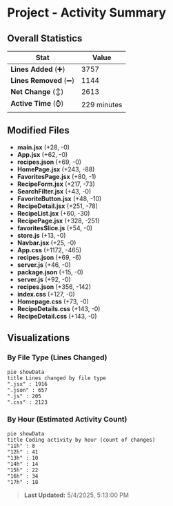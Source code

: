 # Project - Activity Summary 

## Overall Statistics

| Stat                   | Value                                                             |
| ---------------------- | ----------------------------------------------------------------- |
| **Lines Added** (➕)   | 3757                                          |
| **Lines Removed** (➖) | 1144                                        |
| **Net Change** (↕)    | 2613                |
| **Active Time** (⌚)   | 229 minutes |


## Modified Files
- **main.jsx** (+28, -0)
- **App.jsx** (+62, -0)
- **recipes.json** (+69, -0)
- **HomePage.jsx** (+243, -88)
- **FavoritesPage.jsx** (+80, -1)
- **RecipeForm.jsx** (+217, -73)
- **SearchFilter.jsx** (+43, -0)
- **FavoriteButton.jsx** (+48, -10)
- **RecipeDetail.jsx** (+251, -78)
- **RecipeList.jsx** (+60, -30)
- **RecipePage.jsx** (+328, -251)
- **favoritesSlice.js** (+54, -0)
- **store.js** (+13, -0)
- **Navbar.jsx** (+25, -0)
- **App.css** (+1172, -465)
- **recipes.json** (+69, -6)
- **server.js** (+46, -0)
- **package.json** (+15, -0)
- **server.js** (+92, -0)
- **recipes.json** (+356, -142)
- **index.css** (+127, -0)
- **Homepage.css** (+73, -0)
- **RecipeDetails.css** (+143, -0)
- **RecipeDetail.css** (+143, -0)

## Visualizations

### By File Type (Lines Changed)

```mermaid
pie showData
title Lines changed by file type
".jsx" : 1916
".json" : 657
".js" : 205
".css" : 2123
```

### By Hour (Estimated Activity Count)

```mermaid
pie showData
title Coding activity by hour (count of changes)
"11h" : 8
"12h" : 41
"13h" : 10
"14h" : 14
"15h" : 22
"16h" : 34
"17h" : 18
```


> **Last Updated:** 5/4/2025, 5:13:00 PM